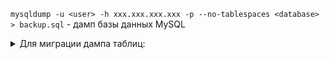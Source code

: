 `mysqldump -u <user> -h xxx.xxx.xxx.xxx -p --no-tablespaces <database> > backup.sql` - дамп базы данных MySQL

<details>
  <summary>Для миграции дампа таблиц:</summary>
- зайти в MySQL: `mysql -p -u ` - флаг -p для запроса пароля, флаг -u для запроса пользователя
- выбрать целевую БД: `use <dbname>`
- указать путь до дампа: `source /path/to/database_dump.sql;` - для миграции таблиц из дампа в базу
</details>
